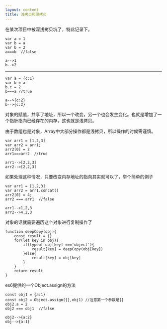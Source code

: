 ```yaml
---
layout: content
title: 浅拷贝和深拷贝
---
```


在某次项目中被深浅拷贝坑了，特此记录下。

    var a = 1
    var b = a
    var b = 2
    a===b  //false

    a-->1
    b-->2

---

    var a = {c:1}
    var b = a
    b.c = 2
    b===a //true

    a-->{c:2}
    b-->{c:2}

对象的赋值，共享了地址，所以一个改变，另一个也会发生变化。也就是增加了一个指针指向已经存在的内存，这也就是浅拷贝。

由于数组也是对象，Array中大部分操作都是浅拷贝，所以操作的时候需谨慎。

    var arr1 = [1,2,3]
    var arr2 = arr1;
    arr2[0] = 2
    arr1===arr2  //true

    arr1-->[2,2,3]
    arr2-->[2,2,3]

如果处理这种情况，只要改变内存地址的指向其实就可以了，举个简单的例子

    var arr1 = [1,2,3]
    var arr2 = arr1.concat()
    arr2[0] = 4;
    arr2 === arr1  //false

    arr1-->1,2,3
    arr2-->4,2,3

对象的话就需要遍历这个对象进行复制操作了

    function deepCopy(obj){
        const result = {}
        for(let key in obj){
            if(typeof obj[key] ==='object'){
                result[key] = deepCopy(obj[key])
            }else{
                result[key] = obj[key]
            }
        }
        return result
    }

es6提供的一个Object.assign的方法

    const obj1 = {a:1}
    const obj2 = Object.assign({},obj1) //注意第一个参数是{}
    obj2.a = 2
    obj2 === obj1  //false

    obj2-->{a:2}
    obj-->{a:1}